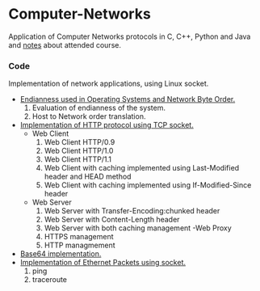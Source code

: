 # Computer-Networks
Application of Computer Networks protocols in C, C++, Python and Java and [notes](https://github.com/RaffaDNDM/Computer-Networks/blob/master/notes/Computer_networks.pdf) about attended course.

### Code
Implementation of network applications, using Linux socket.
- [Endianness used in Operating Systems and Network Byte Order.](https://github.com/RaffaDNDM/Computer-Networks/tree/master/code/1_endianness)
  1. Evaluation of endianness of the system.
  2. Host to Network order translation.
- [Implementation of HTTP protocol using TCP socket.](https://github.com/RaffaDNDM/Computer-Networks/tree/master/code/2_http)
  - Web Client
    1. Web Client HTTP/0.9
    2. Web Client HTTP/1.0
    3. Web Client HTTP/1.1
    4. Web Client with caching implemented using Last-Modified header and HEAD method
    5. Web Client with caching implemented using If-Modified-Since header
  - Web Server
    1. Web Server with Transfer-Encoding:chunked header 
    2. Web Server with Content-Length header
    3. Web Server with both caching management
  -Web Proxy
    1. HTTPS management
    2. HTTP managmement
- [Base64 implementation.](https://github.com/RaffaDNDM/Computer-Networks/tree/master/code/3_base64)
- [Implementation of Ethernet Packets using socket.](https://github.com/RaffaDNDM/Computer-Networks/tree/master/code/4_dll)
  1. ping
  2. traceroute
